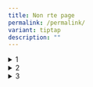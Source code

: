 ```yaml
---
title: Non rte page
permalink: /permalink/
variant: tiptap
description: ""
---
```

<div data-type="detailGroup" class="isomer-accordion"><details><summary>1</summary><div data-type="detailsContent"><p>1-1</p></div></details><details><summary>2</summary><div data-type="detailsContent"><p>2-1</p></div></details><details><summary>3</summary><div data-type="detailsContent"><p>3-1</p></div></details></div><p></p><p></p><p></p>